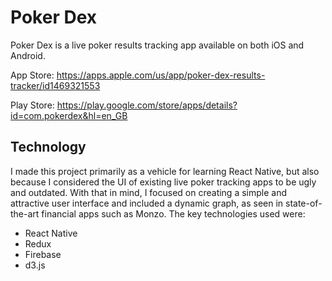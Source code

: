 # Poker Dex

Poker Dex is a live poker results tracking app available on both iOS and Android.

App Store: https://apps.apple.com/us/app/poker-dex-results-tracker/id1469321553

Play Store: https://play.google.com/store/apps/details?id=com.pokerdex&hl=en_GB

## Technology

I made this project primarily as a vehicle for learning React Native, but also because I considered the UI of existing live poker tracking apps to be ugly and outdated.  With that in mind, I focused on creating a simple and attractive user interface and included a dynamic graph, as seen in state-of-the-art financial apps such as Monzo.  The key technologies used were:

- React Native
- Redux
- Firebase
- d3.js
